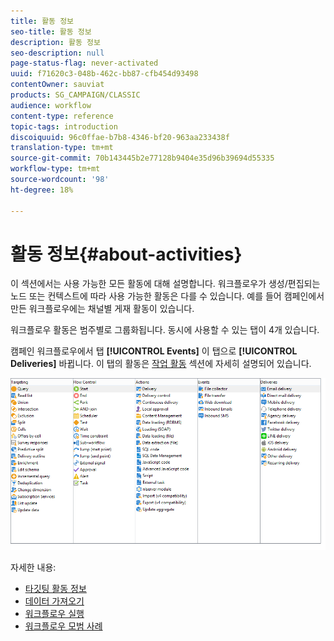 ```yaml
---
title: 활동 정보
seo-title: 활동 정보
description: 활동 정보
seo-description: null
page-status-flag: never-activated
uuid: f71620c3-048b-462c-bb87-cfb454d93498
contentOwner: sauviat
products: SG_CAMPAIGN/CLASSIC
audience: workflow
content-type: reference
topic-tags: introduction
discoiquuid: 96c0ffae-b7b8-4346-bf20-963aa233438f
translation-type: tm+mt
source-git-commit: 70b143445b2e77128b9404e35d96b39694d55335
workflow-type: tm+mt
source-wordcount: '98'
ht-degree: 18%

---
```



# 활동 정보{#about-activities}

이 섹션에서는 사용 가능한 모든 활동에 대해 설명합니다. 워크플로우가 생성/편집되는 노드 또는 컨텍스트에 따라 사용 가능한 활동은 다를 수 있습니다. 예를 들어 캠페인에서 만든 워크플로우에는 채널별 게재 활동이 있습니다.

워크플로우 활동은 범주별로 그룹화됩니다. 동시에 사용할 수 있는 탭이 4개 있습니다.

캠페인 워크플로우에서 탭 **[!UICONTROL Events]** 이 탭으로 **[!UICONTROL Deliveries]** 바뀝니다. 이 탭의 활동은 [작업 활동](../../workflow/using/about-action-activities.md) 섹션에 자세히 설명되어 있습니다.

![](assets/wf-activity-tabs.png)

자세한 내용:

* [타깃팅 활동 정보](../../workflow/using/about-targeting-activities.md)
* [데이터 가져오기](../../workflow/using/importing-data.md)
* [워크플로우 실행](../../workflow/using/starting-a-workflow.md)
* [워크플로우 모범 사례](../../workflow/using/workflow-best-practices.md)
